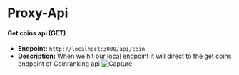 # Proxy-Api

#### Get coins api (GET)

- **Endpoint:** `http://localhost:3000/api/coin`
- **Description:** When we hit our local endpoint it will direct to the get coins endpoint of Coinranking api
  ![Capture](https://github.com/abid-mugdho9875/Proxy-Api/assets/75389185/02f92a6b-80a3-40d2-b9a8-f9a7f331ec5c)
